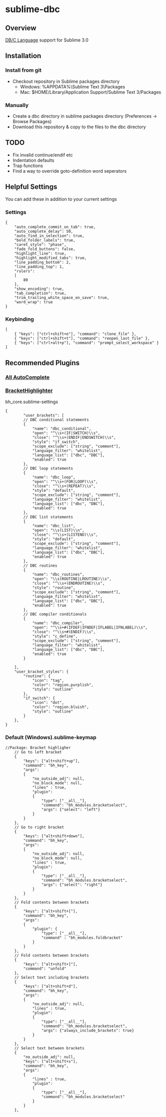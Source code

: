 # sublime-dbc

## Overview

[DB/C Language](http://dbcsoftware.com/) support for Sublime 3.0

## Installation

### Install from git

- Checkout repository in Sublime packages directory
  - Windows: %APPDATA%\Sublime Text 3\Packages
  - Mac: $HOME/Library/Application Support/Sublime Text 3/Packages

### Manually

- Create a dbc directory in sublime packages directory (Preferences -> Browse Packages)
- Download this repository & copy to the files to the dbc directory

## TODO

- Fix invalid continue/endif etc
- Indentation defaults
- Trap functions
- Find a way to override goto-definition word seperators

## Helpful Settings

You can add these in addition to your current settings

### Settings

```
{
	"auto_complete_commit_on_tab": true,
	"auto_complete_delay": 50,
	"auto_find_in_selection": true,
	"bold_folder_labels": true,
	"caret_style": "phase",
	"fade_fold_buttons": false,
	"highlight_line": true,
	"highlight_modified_tabs": true,
	"line_padding_bottom": 2,
	"line_padding_top": 1,
	"rulers":
	[
		80
	],
	"show_encoding": true,
	"tab_completion": true,
	"trim_trailing_white_space_on_save": true,
	"word_wrap": true
}

```

### Keybinding

```
[
	{ "keys": ["ctrl+shift+o"], "command": "clone_file" },
	{ "keys": ["ctrl+shift+t"], "command": "reopen_last_file" },
	{ "keys": ["ctrl+alt+p"], "command": "prompt_select_workspace" }
]
```

## Recommended Plugins

### [All AutoComplete](https://packagecontrol.io/packages/All%20Autocomplete)

### [BracketHighlighter](http://facelessuser.github.io/BracketHighlighter/)

bh_core.sublime-settings

```
{
        "user_brackets": [
        // DBC conditional statements
        {
            "name": "dbc_conditional",
            "open": "^\\s+(IF|SWITCH)\\s",
            "close": "^\\s+(ENDIF|ENDSWITCH)\\s",
            "style": "if_switch",
            "scope_exclude": ["string", "comment"],
            "language_filter": "whitelist",
            "language_list": ["dbc", "DBC"],
            "enabled": true
        },
        // DBC loop statements
        {
            "name": "dbc_loop",
            "open": "^\\s+(FOR|LOOP)\\s",
            "close": "^\\s+(REPEAT)\\s",
            "style": "default",
            "scope_exclude": ["string", "comment"],
            "language_filter": "whitelist",
            "language_list": ["dbc", "DBC"],
            "enabled": true
        },
        // DBC list statements
        {
            "name": "dbc_list",
            "open": "\\s(LIST)\\n",
            "close": "^\\s+(LISTEND)\\s",
            "style": "default",
            "scope_exclude": ["string", "comment"],
            "language_filter": "whitelist",
            "language_list": ["dbc", "DBC"],
            "enabled": true
        },
        // DBC routines
        {
            "name": "dbc_routines",
            "open": "\\s(ROUTINE|LROUTINE)\\s",
            "close": "^\\s+(ENDROUTINE)\\s",
            "style": "routine",
            "scope_exclude": ["string", "comment"],
            "language_filter": "whitelist",
            "language_list": ["dbc", "DBC"],
            "enabled": true
        },
        // DBC compiler conditionals
        {
            "name": "dbc_compiler",
            "open": "^\\s+#(IFDEF|IFNDEF|IFLABEL|IFNLABEL)\\s",
            "close": "^\\s+#(ENDIF)\\s",
            "style": "c_define",
            "scope_exclude": ["string", "comment"],
            "language_filter": "whitelist",
            "language_list": ["dbc", "DBC"],
            "enabled": true
        }

    ],
    "user_bracket_styles": {
        "routine": {
            "icon": "tag",
            "color": "region.purplish",
            "style": "outline"
        },
        "if_switch": {
            "icon": "dot",
            "color": "region.bluish",
            "style": "outline"
        }
    },
}
```

### Default (Windows).sublime-keymap

```
//Package: Bracket highligher
	// Go to left bracket
    {
        "keys": ["alt+shift+up"],
        "command": "bh_key",
        "args":
        {
            "no_outside_adj": null,
            "no_block_mode": null,
            "lines" : true,
            "plugin":
            {
                "type": ["__all__"],
                "command": "bh_modules.bracketselect",
                "args": {"select": "left"}
            }
        }
    },
    // Go to right bracket
    {
        "keys": ["alt+shift+down"],
        "command": "bh_key",
        "args":
        {
            "no_outside_adj": null,
            "no_block_mode": null,
            "lines" : true,
            "plugin":
            {
                "type": ["__all__"],
                "command": "bh_modules.bracketselect",
                "args": {"select": "right"}
            }
        }
    },
    // Fold contents between brackets
    {
        "keys": ["alt+shift+["],
        "command": "bh_key",
        "args":
        {
            "plugin": {
                "type": ["__all__"],
                "command" : "bh_modules.foldbracket"
            }
        }
    },
    // Fold contents between brackets
    {
        "keys": ["alt+shift+]"],
        "command": "unfold"
    },
    // Select text including brackets
    {
        "keys": ["alt+shift+d"],
        "command": "bh_key",
        "args":
        {
            "no_outside_adj": null,
            "lines" : true,
            "plugin":
            {
                "type": ["__all__"],
                "command": "bh_modules.bracketselect",
                "args": {"always_include_brackets": true}
            }
        }
    },
    // Select text between brackets
    {
        "no_outside_adj": null,
        "keys": ["alt+shift+s"],
        "command": "bh_key",
        "args":
        {
            "lines" : true,
            "plugin":
            {
                "type": ["__all__"],
                "command": "bh_modules.bracketselect"
            }
        }
    },
```
